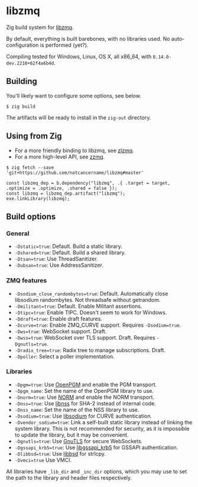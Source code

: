 # libzmq
Zig build system for [libzmq](https://github.com/zeromq/libzmq).

By default, everything is built barebones, with no libraries used. No auto-configuration is performed (yet?).

Compiling tested for Windows, Linux, OS X, all x86_64, with `0.14.0-dev.2210+62f4a6b4d`.

## Building
You'll likely want to configure some options, see below.

```shell-session
$ zig build
```

The artifacts will be ready to install in the `zig-out` directory.

## Using from Zig

- For a more friendly binding to libzmq, see [zlzmq](https://github.com/notcancername/zlzmq).
- For a more high-level API, see [zzmq](https://github.com/nine-lives-later/zzmq).

```shell-session
$ zig fetch --save 'git+https://github.com/notcancername/libzmq#master'
```

```zig
const libzmq_dep = b.dependency("libzmq", .{ .target = target, .optimize = .optimize, .shared = false });
const libzmq = libzmq_dep.artifact("libzmq");
exe.linkLibrary(libzmq);
```

## Build options
### General
- `-Dstatic=true`: Default. Build a static library.
- `-Dshared=true`: Default. Build a shared library.
- `-Dtsan=true`: Use ThreadSanitizer.
- `-Dubsan=true`: Use AddressSanitizer.
### ZMQ features
- `-Dsodium_close_randombytes=true`: Default. Automatically close libsodium randombytes. Not threadsafe without getrandom.
- `-Dmilitant=true`: Default. Enable Militant assertions.
- `-Dtipc=true`: Enable TIPC. Doesn't seem to work for Windows.
- `-Ddraft=true`: Enable draft features.
- `-Dcurve=true`: Enable ZMQ_CURVE support. Requires `-Dsodium=true`.
- `-Dws=true`: WebSocket support. Draft.
- `-Dwss=true`: WebSocket over TLS support. Draft. Requires `-Dgnutls=true`.
- `-Dradix_tree=true`: Radix tree to manage subscriptions. Draft.
- `-Dpoller`: Select a poller implementation.
### Libraries
- `-Dpgm=true`: Use [OpenPGM](https://github.com/steve-o/openpgm) and enable the PGM transport.
- `-Dpgm_name`: Set the name of the OpenPGM library to use.
- `-Dnorm=true`: Use [NORM](https://github.com/USNavalResearchLaboratory/norm) and enable the NORM transport.
- `-Dnss=true`: Use [libnss](https://github.com/nss-dev/nss) for SHA-2 instead of internal code.
- `-Dnss_name`: Set the name of the NSS library to use.
- `-Dsodium=true`: Use [libsodium](https://github.com/jedisct1/libsodium) for CURVE authentication.
- `-Dvendor_sodium=true`: Link a self-built static library instead of linking the system
  library. This is not recommended for security, as it is impossible to update the library, but it
  may be convenient.
- `-Dgnutls=true`: Use [GnuTLS](https://gnutls.org/) for secure WebSockets.
- `-Dgssapi_krb5=true`: Use [libgssapi_krb5](https://github.com/estokes/libgssapi) for GSSAPI
  authentication.
- `-Dlibbsd=true`: Use [libbsd](https://github.com/JackieXie168/libbsd) for strlcpy.
- `-Dvmci=true` Use VMCI.

All libraries have `_lib_dir` and `_inc_dir` options, which you may use to set the path to the
library and header files respectively.
